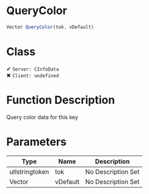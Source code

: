 # QueryColor
```js	
Vector QueryColor(tok, vDefault)
```
# Class
✔ `Server: CInfoData`  
✖ `Client: undefined`  

# Function Description
Query color data for this key
# Parameters
Type|Name|Description
--|--|--
utlstringtoken|tok|No Description Set
Vector|vDefault|No Description Set
